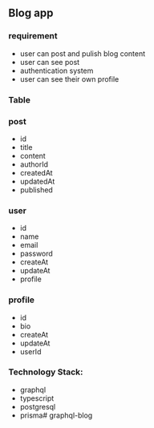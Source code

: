 ## Blog app

### requirement
* user can post and pulish blog content
* user can see post
* authentication system
* user can see their own profile

### Table

### post
* id
* title
* content
* authorId
* createdAt
* updatedAt
* published

### user
* id
* name
* email
* password
* createAt
* updateAt
* profile

### profile
* id
* bio
* createAt
* updateAt
* userId

### Technology Stack:
* graphql
* typescript
* postgresql
* prisma# graphql-blog
